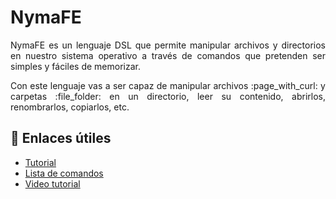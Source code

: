 # NymaFE

<p align=justify>NymaFE es un lenguaje DSL que permite manipular archivos y directorios en nuestro sistema operativo a través de comandos que pretenden ser simples y fáciles de memorizar.</p>

<p align=justify>Con este lenguaje vas a ser capaz de manipular archivos :page_with_curl: y carpetas :file_folder: en un directorio, leer su contenido, abrirlos, renombrarlos, copiarlos, etc.</p>

## :paperclip: Enlaces útiles

* <a href="https://github.com/NymaXD/NymaFE/tree/main/tutorial#question-tutorial">Tutorial</a>
* <a href="https://github.com/NymaXD/NymaFE/tree/main/tutorial#book-lista-de-comandos">Lista de comandos</a>
* <a href="">Video tutorial</a>
